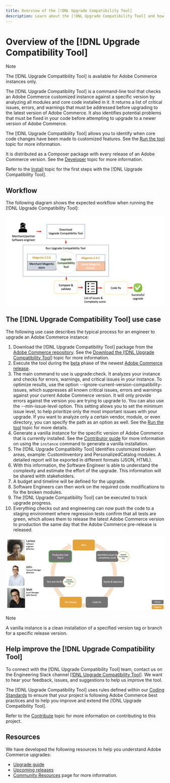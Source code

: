 ```yaml
---
title: Overview of the [!DNL Upgrade Compatibility Tool]
description: Learn about the [!DNL Upgrade Compatibility Tool] and how it can help you with your Adobe Commerce project.
---
```


# Overview of the [!DNL Upgrade Compatibility Tool]

>[!NOTE]
>
>The [!DNL Upgrade Compatibility Tool] is available for Adobe Commerce instances only.

The [!DNL Upgrade Compatibility Tool] is a command-line tool that checks an Adobe Commerce customized instance against a specific version by analyzing all modules and core code installed in it. It returns a list of critical issues, errors, and warnings that must be addressed before upgrading to the latest version of Adobe Commerce. It also identifies potential problems that must be fixed in your code before attempting to upgrade to a newer version of Adobe Commerce.

The [!DNL Upgrade Compatibility Tool] allows you to identify when core code changes have been made to customized features. See the [Run the tool](../upgrade-compatibility-tool/run.md) topic for more information.

It is distributed as a Composer package with every release of an Adobe Commerce version. See the [Developer](../upgrade-compatibility-tool/developer.md) topic for more information.

Refer to the [Install](../upgrade-compatibility-tool/install.md) topic for the first steps with the [!DNL Upgrade Compatibility Tool].

## Workflow

The following diagram shows the expected workflow when running the [!DNL Upgrade Compatibility Tool]:

![[!DNL Upgrade Compatibility Tool] Diagram](../../assets/upgrade-guide/mvp-diagram-v3.png)

## The [!DNL Upgrade Compatibility Tool] use case

The following use case describes the typical process for an engineer to upgrade an Adobe Commerce instance:

1. Download the [!DNL Upgrade Compatibility Tool] package from the [Adobe Commerce repository](https://repo.magento.com/). See the [Download the [!DNL Upgrade Compatibility Tool]](../upgrade-compatibility-tool/install.md#download-the-upgrade-compatibility-tool) topic for more information.
2. Execute the tool during the [beta](https://devdocs.magento.com/release/beta-program.html) phase of the newest [Adobe Commerce release](https://devdocs.magento.com/release/). 
3. The main command to use is upgrade:check. It analyzes your instance and checks for
errors, warnings, and critical issues in your instance. To optimize results, use the option --ignore-current-version-compatibility-issues, which suppresses all known critical issues, errors and warnings against your current Adobe Commerce version. It will only provide errors against the version you are trying to upgrade to. You can also use the --min-issue-level option. This setting allows you to set the minimum issue level, to help prioritize only the most important issues with your upgrade. If you want to analyze only a certain vendor, module, or even directory, you can specify the path as an option
as well. See the [Run the tool](https://experienceleague.adobe.com/docs/commerce-operations/upgrade-guide/upgrade-compatibility-tool/run.html?lang=en) topic for more details.
4. Generate a vanilla instance for the specific version of Adobe Commerce that is currently installed. See the [Contributor guide](https://devdocs.magento.com/contributor-guide/contributing.html#vanilla-pr) for more information on using the `instance` command to generate a vanilla installation.
5. The [!DNL Upgrade Compatibility Tool] Identifies customized broken areas, example: CustomInventory and PersonalizedCatalog modules. A detailed report will be exported in different formats (JSON, HTML).
6. With this information, the Software Engineer is able to understand the complexity and estimate the effort of the upgrade. This information will be shared witth stakeholders.
7. A budget and timeline will be defined for the upgrade.
8. Software Engineers can then work on the required code modifications to fix the broken modules.
9. The [!DNL Upgrade Compatibility Tool] can be executed to track upgrade progress.
10. Everything checks out and engineering can now push the code to a staging environment where regression tests confirm that all tests are green, which allows them to release the latest Adobe Commerce version to production the same day that the Adobe Commerce pre-release is released.

   ![[!DNL Upgrade Compatibility Tool] audience](../../assets/upgrade-guide/audience-uct-v3.png)

>[!NOTE]
>
>A vanilla instance is a clean installation of a specified version tag or branch for a specific release version.

## Help improve the [!DNL Upgrade Compatibility Tool]

To connect with the [!DNL Upgrade Compatibility Tool] team, contact us on the Engineering Slack channel [[!DNL Upgrade Compatibility Tool]](https://magentocommeng.slack.com/archives/C019Y143U9F). We want to hear your feedback, issues, and suggestions to help us improve the tool.

The [!DNL Upgrade Compatibility Tool] uses rules defined within our [Coding Standards](https://devdocs.magento.com/guides/v2.4/coding-standards/bk-coding-standards.html) to ensure that your project is following Adobe Commerce best practices and to help you improve and extend the [!DNL Upgrade Compatibility Tool].

Refer to the [Contribute](https://devdocs.magento.com/guides/v2.4/coding-standards/contributing.html)  topic for more information on contributing to this project.

## Resources

We have developed the following resources to help you understand Adobe Commerce upgrades:

- [Upgrade guide](https://experienceleague.adobe.com/docs/commerce-operations/upgrade-guide/overview.html)
- [Upcoming releases](https://devdocs.magento.com/release/)
- [Community Resources](https://devdocs.magento.com/community/resources/resources.html) page for more information.
